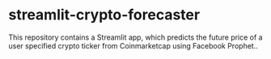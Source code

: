 # streamlit-crypto-forecaster
This repository contains a Streamlit app, which predicts the future price of a user specified crypto ticker from Coinmarketcap using Facebook Prophet..
